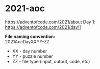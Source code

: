 # 2021-aoc
https://adventofcode.com/2021/about
Day 1: https://adventofcode.com/2021/day/1

**File naming convention:**  
2021AocDayXXYY-ZZ  
- XX - day number  
- YY - puzzle number  
- ZZ - file type (input, output, code, etc)  
